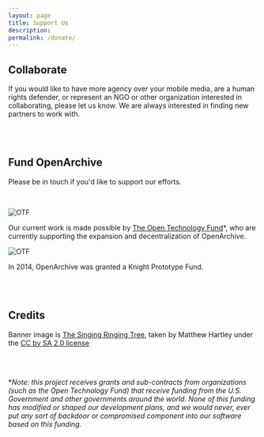 ```yaml
---
layout: page
title: Support Us
description: 
permalink: /donate/
---
```


<h2 class="textTeal">Collaborate</h2>
<p>If you would like to have more agency over your mobile media, are a human rights defender, or represent an NGO or other organization interested in collaborating, please let us know. We are always interested in finding new partners to work with.</p>

<br>
<br>

<h2 class="textTeal">Fund OpenArchive</h2>
<p>Please be in touch if you'd like to support our efforts.</p>
<br>
<p><img src="{{ '/images/otrlogo300.png' | prepend: site.baseurl }}" alt="OTF" /> <p>

<p>Our current work is made possible by <a href="http://otf.rfa.org/">The Open Technology Fund</a>*, who are currently supporting the expansion and decentralization of OpenArchive.
<br>
<p><img src="{{ '/images/knight-logo-300.jpg' | prepend: site.baseurl }}" alt="OTF" /> </p>
<p>In 2014, OpenArchive was granted a Knight Prototype Fund.</p>
<br>
<br>
<h2 class="textTeal">Credits</h2>
<p>Banner image is <a href="https://www.flickr.com/photos/matthewhartley369/13391628763/">The Singing Ringing Tree</a>, taken by Matthew Hartley under the <a href="https://creativecommons.org/licenses/by-sa/2.0/#">CC by SA 2.0 license</a></p>
	
<br>
<br>
<p>*<i>Note: this project receives grants and sub-contracts from organizations (such as the Open Technology Fund) that receive funding from the U.S. Government and other governments around the world. None of this funding has modified or shaped our development plans, and we would never, ever put any sort of backdoor or compromised component into our software based on this funding.</i></p>
